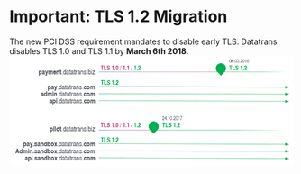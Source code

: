 # Important: TLS 1.2 Migration
The new PCI DSS requirement mandates to disable early TLS. Datatrans disables TLS 1.0 and TLS 1.1 by **March 6th 2018**. 
![](/assets/tlsroadmap.png)



